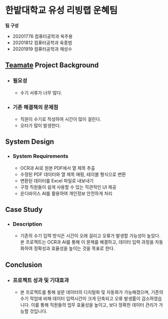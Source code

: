 # 한밭대학교 유성 리빙랩 운혜팀

**팀 구성**
- 20201776 컴퓨터공학과 옥주용
- 20201812 컴퓨터공학과 육종범
- 20201919 컴퓨터공학과 채성수

## <u>Teamate</u> Project Background
- ### 필요성
  - 수기 서류가 너무 많다.
  
- ### 기존 해결책의 문제점
  - 직원이 수기로 작성하여 시간이 많이 걸린다.
  - 오타가 많이 발생한다.
  
## System Design
  - ### System Requirements
    - OCR과 AI로 원본 PDF에서 열 제목 추출
    - 수정된 PDF 데이터와 열 제목 매핑, 테이블 형식으로 변환
    - 변환된 데이터를 Excel 파일로 내보내기
    - 구청 직원들이 쉽게 사용할 수 있는 직관적인 UI 제공
    - 온디바이스 AI를 활용하여 개인정보 안전하게 처리
    
## Case Study
  - ### Description
    - 기존의 수기 입력 방식은 시간이 오래 걸리고 오류가 발생할 가능성이 높았다. 본 프로젝트는 OCR과 AI를 통해 이 문제를 해결하고, 데이터 입력 과정을 자동화하여 정확성과 효율성을 높이는 것을 목표로 한다.
  
  
## Conclusion
  - ### 프로젝트 성과 및 기대효과
    - 본 프로젝트를 통해 설문 데이터의 디지털화 및 자동화가 가능해졌으며, 기존의 수기 작업에 비해 데이터 입력시간이 크게 단축되고 오류 발생률이 감소하였습니다. 이를 통해 직원들의 업무 효율성을 높이고, 보다 정확한 데이터 관리가 가능할 것입니다.

